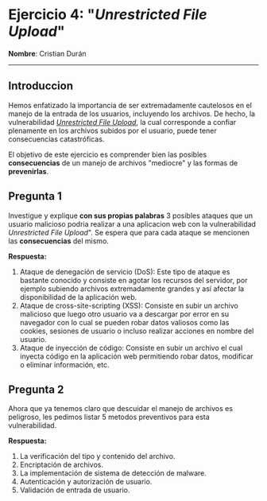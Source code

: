 # Ejercicio 4: "*Unrestricted File Upload*"

**Nombre**: Cristian Durán

--- 
## Introduccion
Hemos enfatizado la importancia de ser extremadamente cautelosos en el manejo de la entrada de los usuarios, incluyendo los archivos. De hecho, la vulnerabilidad [*Unrestricted File Upload*](https://owasp.org/www-community/vulnerabilities/Unrestricted_File_Upload), la cual corresponde a confiar plenamente en los archivos subidos por el usuario, puede tener consecuencias catastróficas.

El objetivo de este ejercicio es comprender bien las posibles **consecuencias** de un manejo de archivos "mediocre" y las formas de **prevenirlas**.

## Pregunta 1
Investigue y explique **con sus propias palabras** 3 posibles ataques que un usuario malicioso podria realizar a una aplicacion web con la vulnerabilidad *Unrestricted File Upload*". Se espera que para cada ataque se mencionen las **consecuencias** del mismo.

**Respuesta:** 
1. Ataque de denegación de servicio (DoS): Este tipo de ataque es bastante conocido y consiste en agotar los recursos del servidor, por ejemplo subiendo archivos extremadamente grandes y así afectar la disponibilidad de la aplicación web.
2. Ataque de cross-site-scripting (XSS): Consiste en subir un archivo malicioso que luego otro usuario va a descargar por error en su navegador con lo cual se pueden robar datos valiosos como las cookies, sesiones de usuario o incluso realizar acciones en nombre del usuario.
3. Ataque de inyección de código: Consiste en subir un archivo el cual inyecta código en la aplicación web permitiendo robar datos, modificar  o eliminar información, etc.

## Pregunta 2
Ahora que ya tenemos claro que descuidar el manejo de archivos es peligroso, les pedimos listar 5 metodos preventivos para esta vulnerabilidad.

**Respuesta:**
1. La verificación del tipo y contenido del archivo.
2. Encriptación de archivos.
3. La implementación de sistema de detección de malware.
4. Autenticación y autorización de usuario.
5. Validación de entrada de usuario.